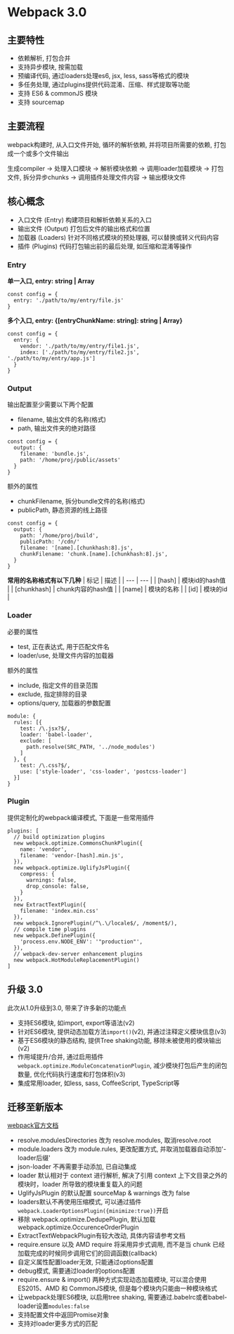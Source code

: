 # Webpack 3.0
## 主要特性
* 依赖解析, 打包合并
* 支持异步模块, 按需加载
* 预编译代码, 通过loaders处理es6, jsx, less, sass等格式的模块
* 多任务处理, 通过plugins提供代码混淆、压缩、样式提取等功能
* 支持 ES6 & commonJS 模块
* 支持 sourcemap

## 主要流程
webpack构建时, 从入口文件开始, 循环的解析依赖, 并将项目所需要的依赖, 打包成一个或多个文件输出

生成compiler -> 处理入口模块 -> 解析模块依赖 -> 调用loader加载模块 -> 打包文件, 拆分异步chunks -> 调用插件处理文件内容 -> 输出模块文件

## 核心概念
* 入口文件 (Entry) 构建项目和解析依赖关系的入口
* 输出文件 (Output) 打包后文件的输出格式和位置
* 加载器 (Loaders) 针对不同格式模块的预处理器, 可以替换或转义代码内容
* 插件 (Plugins) 代码打包输出前的最后处理, 如压缩和混淆等操作

### Entry
**单一入口, entry: string | Array <string>**
```
const config = {
  entry: './path/to/my/entry/file.js'
}
```
**多个入口,  entry: {[entryChunkName: string]: string | Array<string>}**
```
const config = {
  entry: {
    vendor: './path/to/my/entry/file1.js',
    index: ['./path/to/my/entry/file2.js', './path/to/my/entry/app.js']
  }
}
```

### Output
输出配置至少需要以下两个配置
* filename, 输出文件的名称(格式)
* path, 输出文件夹的绝对路径
```
const config = {
  output: {
    filename: 'bundle.js',
    path: '/home/proj/public/assets'
  }
}
```
额外的属性
* chunkFilename, 拆分bundle文件的名称(格式)
* publicPath, 静态资源的线上路径
```
const config = {
  output: {
    path: '/home/proj/build',
    publicPath: '/cdn/'
    filename: '[name].[chunkhash:8].js',
    chunkFilename: 'chunk.[name].[chunkhash:8].js',
  }
}
```
**常用的名称格式有以下几种**
| 标记 | 描述 |
| --- | --- |
| [hash] | 模块id的hash值 |
| [chunkhash] | chunk内容的hash值 |
| [name] | 模块的名称 |
| [id] | 模块的id |

### Loader
必要的属性
* test, 正在表达式, 用于匹配文件名
* loader/use, 处理文件内容的加载器

额外的属性
* include, 指定文件的目录范围
* exclude, 指定排除的目录
* options/query, 加载器的参数配置
```
module: {
  rules: [{
    test: /\.jsx?$/,
    loader: 'babel-loader',
    exclude: [
      path.resolve(SRC_PATH, '../node_modules')
    ]
  }, {
    test: /\.css?$/,
    use: ['style-loader', 'css-loader', 'postcss-loader']
  }]
}
```
### Plugin
提供定制化的webpack编译模式, 下面是一些常用插件
```
plugins: [
  // build optimization plugins
  new webpack.optimize.CommonsChunkPlugin({
    name: 'vendor',
    filename: 'vendor-[hash].min.js',
  }),
  new webpack.optimize.UglifyJsPlugin({
    compress: {
      warnings: false,
      drop_console: false,
    }
  }),
  new ExtractTextPlugin({
    filename: 'index.min.css'
  }),
  new webpack.IgnorePlugin(/^\.\/locale$/, /moment$/),
  // compile time plugins
  new webpack.DefinePlugin({
    'process.env.NODE_ENV': '"production"',
  }),
  // webpack-dev-server enhancement plugins
  new webpack.HotModuleReplacementPlugin()
]
```
## 升级 3.0
此次从1.0升级到3.0, 带来了许多新的功能点

* 支持ES6模块, 如import, export等语法(v2)
* 针对ES6模块, 提供动态加载方法`import()`(v2), 并通过注释定义模块信息(v3)
* 基于ES6模块的静态结构, 提供Tree shaking功能, 移除未被使用的模块输出(v2)
* 作用域提升/合并, 通过启用插件`webpack.optimize.ModuleConcatenationPlugin`, 减少模块打包后产生的闭包数量, 优化代码执行速度和打包体积(v3)
* 集成常用loader, 如less, sass, CoffeeScript, TypeScript等

## 迁移至新版本
[webpack官方文档](https://doc.webpack-china.org/guides/migrating/#resolve-root-resolve-fallback-resolve-modulesdirectories)
* resolve.modulesDirectories 改为 resolve.modules, 取消resolve.root
* module.loaders 改为 module.rules, 更改配置方式, 并取消加载器自动添加'-loader后缀'
* json-loader 不再需要手动添加, 已自动集成
* loader 默认相对于 context 进行解析, 解决了引用 context 上下文目录之外的模块时，loader 所导致的模块重复载入的问题
* UglifyJsPlugin 的默认配置 sourceMap & warnings 改为 false
* loaders默认不再使用压缩模式, 可以通过插件`webpack.LoaderOptionsPlugin({minimize:true})`开启
* 移除 webpack.optimize.DedupePlugin, 默认加载 webpack.optimize.OccurenceOrderPlugin
* ExtractTextWebpackPlugin有较大改动, 具体内容请参考文档
* require.ensure 以及 AMD require 将采用异步式调用, 而不是当 chunk 已经加载完成的时候同步调用它们的回调函数(callback)
* 自定义属性配置loader无效, 只能通过options配置
* debug模式, 需要通过loader的options配置
* require.ensure & import() 两种方式实现动态加载模块, 可以混合使用ES2015、AMD 和 CommonJS模块, 但是每个模块内只能由一种模块格式
* 让webpack处理ES6模块, 以启用tree shaking, 需要通过.babelrc或者babel-loader设置`modules:false`
* 支持配置文件中返回Promise对象
* 支持对loader更多方式的匹配
